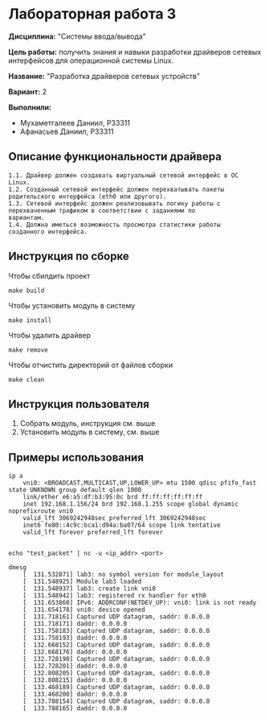 


# Лабораторная работа 3

**Дисциплина:** "Системы ввода/вывода"

**Цель работы:** получить знания и навыки разработки драйверов сетевых интерфейсов для операционной системы Linux.

**Название:** "Разработка драйверов сетевых устройств"

**Вариант:** 2

**Выполнили:**

- Мухаметгалеев Даниил, P33311
- Афанасьев Даниил, P33311

## Описание функциональности драйвера

    1.1. Драйвер должен создавать виртуальный сетевой интерфейс в ОС
    Linux.
    1.2. Созданный сетевой интерфейс должен перехватывать пакеты
    родительского интерфейса (eth0 или другого).
    1.3. Сетевой интерфейс должен реализовывать логику работы с
    перехваченным трафиком в соответствии с заданиями по
    вариантам.
    1.4. Должна иметься возможность просмотра статистики работы
    созданного интерфейса.

## Инструкция по сборке
Чтобы сбилдить проект
```
make build
```
Чтобы установить модуль в систему
```
make install
```
Чтобы удалить драйвер
```
make remove
```
Чтобы отчистить директорий от файлов сборки
```
make clean
```
## Инструкция пользователя

1. Собрать модуль, инструкция см. выше
2. Установить модуль в систему, см. выше


## Примеры использования

    ip a
        vni0: <BROADCAST,MULTICAST,UP,LOWER_UP> mtu 1500 qdisc pfifo_fast state UNKNOWN group default qlen 1000
        link/ether e6:a5:df:b3:95:0c brd ff:ff:ff:ff:ff:ff
        inet 192.168.1.156/24 brd 192.168.1.255 scope global dynamic noprefixroute vni0
        valid_lft 3069242948sec preferred_lft 3069242948sec
        inet6 fe80::4c9c:bca1:d94a:ba07/64 scope link tentative 
        valid_lft forever preferred_lft forever


    echo "test_packet" | nc -u <ip_addr> <port>

    dmesg
        [  131.532871] lab3: no symbol version for module_layout
        [  131.548925] Module lab3 loaded
        [  131.548937] lab3: create link vni0
        [  131.548942] lab3: registered rx handler for eth0
        [  131.653860] IPv6: ADDRCONF(NETDEV_UP): vni0: link is not ready
        [  131.654178] vni0: device opened
        [  131.718161] Captured UDP datagram, saddr: 0.0.0.0
        [  131.718171] daddr: 0.0.0.0
        [  131.758183] Captured UDP datagram, saddr: 0.0.0.0
        [  131.758193] daddr: 0.0.0.0
        [  132.668152] Captured UDP datagram, saddr: 0.0.0.0
        [  132.668176] daddr: 0.0.0.0
        [  132.728190] Captured UDP datagram, saddr: 0.0.0.0
        [  132.728201] daddr: 0.0.0.0
        [  132.808205] Captured UDP datagram, saddr: 0.0.0.0
        [  132.808215] daddr: 0.0.0.0
        [  133.468189] Captured UDP datagram, saddr: 0.0.0.0
        [  133.468200] daddr: 0.0.0.0
        [  133.788154] Captured UDP datagram, saddr: 0.0.0.0
        [  133.788165] daddr: 0.0.0.0

    